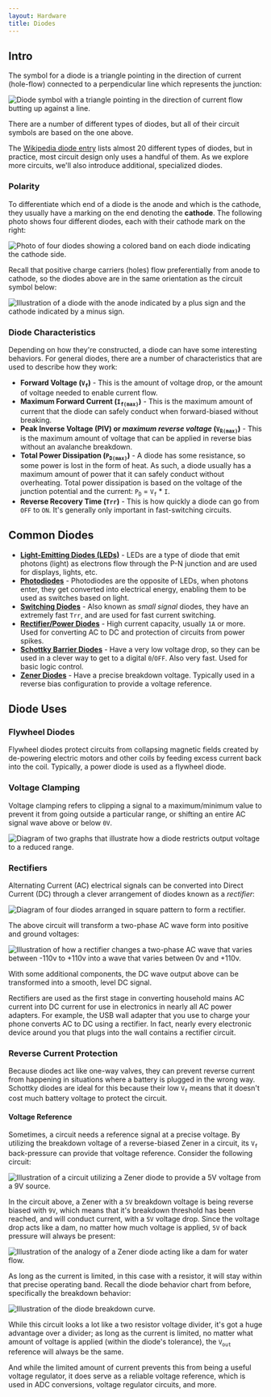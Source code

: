 ```yaml
---
layout: Hardware
title: Diodes
---
```


## Intro

The symbol for a diode is a triangle pointing in the direction of current (hole-flow) connected to a perpendicular line which represents the junction:

![Diode symbol with a triangle pointing in the direction of current flow butting up against a line.](/Hardware/Tutorials/Electronics/Part6/Support_Files/Diode.svg)

There are a number of different types of diodes, but all of their circuit symbols are based on the one above.

The [Wikipedia diode entry](https://en.wikipedia.org/wiki/Diode) lists almost 20 different types of diodes, but in practice, most circuit design only uses a handful of them. As we explore more circuits, we'll also introduce additional, specialized diodes.

### Polarity

To differentiate which end of a diode is the anode and which is the cathode, they usually have a marking on the end denoting the **cathode**. The following photo shows four different diodes, each with their cathode mark on the right:

![Photo of four diodes showing a colored band on each diode indicating the cathode side.](/Hardware/Tutorials/Electronics/Part6/Support_Files/Diodes_Cropped.jpg)

Recall that positive charge carriers (holes) flow preferentially from anode to cathode, so the diodes above are in the same orientation as the circuit symbol below:

![Illustration of a diode with the anode indicated by a plus sign and the cathode indicated by a minus sign.](/Hardware/Tutorials/Electronics/Part6/Support_Files/Diode_Polarity.svg)

### Diode Characteristics

Depending on how they're constructed, a diode can have some interesting behaviors. For general diodes, there are a number of characteristics that are used to describe how they work:

 * **Forward Voltage (`V`<sub>`f`</sub>)** - This is the amount of voltage drop, or the amount of voltage needed to enable current flow.
 * **Maximum Forward Current (`I`<sub>`f(max)`</sub>)** - This is the maximum amount of current that the diode can safely conduct when forward-biased without breaking.
 * **Peak Inverse Voltage (PIV) or _maximum reverse voltage_ (`V`<sub>`R(max)`</sub>)** - This is the maximum amount of voltage that can be applied in reverse bias without an avalanche breakdown.
 * **Total Power Dissipation (`P`<sub>`D(max)`</sub>)** - A diode has some resistance, so some power is lost in the form of heat. As such, a diode usually has a maximum amount of power that it can safely conduct without overheating. Total power dissipation is based on the voltage of the junction potential and the current: `P`<sub>`D`</sub> = `V`<sub>`f`</sub> * `I`.
 * **Reverse Recovery Time (`Trr`)** - This is how quickly a diode can go from `OFF` to `ON`. It's generally only important in fast-switching circuits.

## Common Diodes

 * **[Light-Emitting Diodes (LEDs)](Light-Emitting_Diodes)** - LEDs are a type of diode that emit photons (light) as electrons flow through the P-N junction and are used for displays, lights, etc.
 * **[Photodiodes](Photodiodes)** - Photodiodes are the opposite of LEDs, when photons enter, they get converted into electrical energy, enabling them to be used as switches based on light.
 * **[Switching Diodes](Small-Signal_Diodes)** - Also known as _small signal_ diodes, they have an extremely fast `Trr`, and are used for fast current switching.
 * **[Rectifier/Power Diodes](Power_Diodes)** - High current capacity, usually `1A` or more. Used for converting AC to DC and protection of circuits from power spikes.
 * **[Schottky Barrier Diodes](Schottky_Diodes)** - Have a very low voltage drop, so they can be used in a clever way to get to a digital `0`/`OFF`. Also very fast. Used for basic logic control.
 * **[Zener Diodes](Zener_Diodes)** - Have a precise breakdown voltage. Typically used in a reverse bias configuration to provide a voltage reference.

## Diode Uses

### Flywheel Diodes

Flywheel diodes protect circuits from collapsing magnetic fields created by de-powering electric motors and other coils by feeding excess current back into the coil. Typically, a power diode is used as a flywheel diode.

### Voltage Clamping

Voltage clamping refers to clipping a signal to a maximum/minimum value to prevent it from going outside a particular range, or shifting an entire AC signal wave above or below `0V`.

![Diagram of two graphs that illustrate how a diode restricts output voltage to a reduced range.](/Hardware/Tutorials/Electronics/Part6/Support_Files/Voltage_Clamping.svg)

### Rectifiers

Alternating Current (AC) electrical signals can be converted into Direct Current (DC) through a clever arrangement of diodes known as a _rectifier_:

![Diagram of four diodes arranged in square pattern to form a rectifier.](/Hardware/Tutorials/Electronics/Part6/Support_Files/Rectification_Circuit.svg)

The above circuit will transform a two-phase AC wave form into positive and ground voltages:

![Illustration of how a rectifier changes a two-phase AC wave that varies between -110v to +110v into a wave that varies between 0v and +110v.](/Hardware/Tutorials/Electronics/Part6/Support_Files/Rectification_Transform.svg)

With some additional components, the DC wave output above can be transformed into a smooth, level DC signal.

Rectifiers are used as the first stage in converting household mains AC current into DC current for use in electronics in nearly all AC power adapters. For example, the USB wall adapter that you use to charge your phone converts AC to DC using a rectifier. In fact, nearly every electronic device around you that plugs into the wall contains a rectifier circuit.

### Reverse Current Protection

Because diodes act like one-way valves, they can prevent reverse current from happening in situations where a battery is plugged in the wrong way. Schottky diodes are ideal for this because their low `V`<sub>`f`</sub> means that it doesn't cost much battery voltage to protect the circuit.

#### Voltage Reference

Sometimes, a circuit needs a reference signal at a precise voltage. By utilizing the breakdown voltage of a reverse-biased Zener in a circuit, its `V`<sub>`f`</sub> back-pressure can provide that voltage reference. Consider the following circuit:

![Illustration of a circuit utilizing a Zener diode to provide a 5V voltage from a 9V source.](/Hardware/Tutorials/Electronics/Part6/Support_Files/Zener_Voltage_Reference_Circuit.svg)

In the circuit above, a Zener with a `5V` breakdown voltage is being reverse biased with `9V`, which means that it's breakdown threshold has been reached, and will conduct current, with a `5V` voltage drop. Since the voltage drop acts like a dam, no matter how much voltage is applied, `5V` of back pressure will always be present:

![Illustration of the analogy of a Zener diode acting like a dam for water flow.](/Hardware/Tutorials/Electronics/Part6/Support_Files/Voltage_Reference.svg)

As long as the current is limited, in this case with a resistor, it will stay within that precise operating band. Recall the diode behavior chart from before, specifically the breakdown behavior:

![Illustration of the diode breakdown curve.](/Hardware/Tutorials/Electronics/Part6/Support_Files/Diode_Reverse_Behavior.svg)

While this circuit looks a lot like a two resistor voltage divider, it's got a huge advantage over a divider; as long as the current is limited, no matter what amount of voltage is applied (within the diode's tolerance), the `V`<sub>`out`</sub> reference will always be the same.

And while the limited amount of current prevents this from being a useful voltage regulator, it does serve as a reliable voltage reference, which is used in ADC conversions, voltage regulator circuits, and more.


